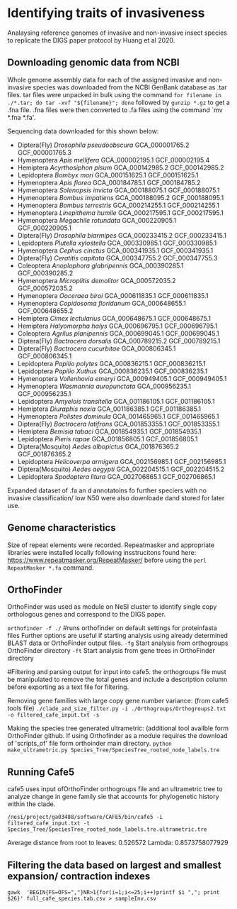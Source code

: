 # Identifying traits of invasiveness
Analaysing reference genomes of invasive and non-invasive insect species to replicate the DIGS paper protocol by Huang et al 2020.


## Downloading genomic data from NCBI
Whole genome assembly data for each of the assigned invasive and non-invasive species was downloaded from the NCBI GenBank database as .tar files.
tar files were unpacked in bulk using the command `for filename in ./*.tar; do tar -xvf "${filename}"; done` followed by `gunzip *.gz` to get a .fna file. 
.fna files were then converted to .fa files using the command `mv *.fna *.fa'.

Sequencing data downloaded for this shown below:

-	Diptera(Fly)	*Drosophila pseudoobscura*	GCA_000001765.2	GCF_000001765.3
-	Hymenoptera	*Apis mellifera*	GCA_000002195.1	GCF_000002195.4
-	Hemiptera	*Acyrthosiphon pisum*	GCA_000142985.2	GCF_000142985.2
-	Lepidoptera	*Bombyx mori*	GCA_000151625.1	GCF_000151625.1
-	Hymenoptera	*Apis florea*	GCA_000184785.1	GCF_000184785.2
-	Hymenoptera	*Solenopsis invicta*	GCA_000188075.1	GCF_000188075.1
-	Hymenoptera	*Bombus impatiens*	GCA_000188095.2	GCF_000188095.1
-	Hymenoptera	*Bombus terrestris*	GCA_000214255.1	GCF_000214255.1
-	Hymenoptera	*Linepithema humile*	GCA_000217595.1	GCF_000217595.1
-	Hymenoptera	*Megachile rotundata*	GCA_000220905.1	GCF_000220905.1
-	Diptera(Fly)	*Drosophila biarmipes*	GCA_000233415.2	GCF_000233415.1
-	Lepidoptera	*Plutella xylostella*	GCA_000330985.1	GCF_000330985.1
-	Hymenoptera	*Cephus cinctus*	GCA_000341935.1	GCF_000341935.1
-	Diptera(Fly)	*Ceratitis capitata*	GCA_000347755.2	GCF_000347755.3
-	Coleoptera	*Anoplophora glabripennis*	GCA_000390285.1	GCF_000390285.2
-	Hymenoptera	*Microplitis demolitor*	GCA_000572035.2	GCF_000572035.2
-	Hymenoptera	*Ooceraea biroi*	GCA_000611835.1	GCF_000611835.1
-	Hymenoptera	*Copidosoma floridanum*	GCA_000648655.1	GCF_000648655.2
-	Hemiptera	*Cimex lectularius* 	GCA_000648675.1	GCF_000648675.1
-	Hemiptera	*Halyomorpha halys*	GCA_000696795.1	GCF_000696795.1
-	Coleoptera	*Agrilus planipennis*	GCA_000699045.1	GCF_000699045.1
-	Diptera(Fly)	*Bactrocera dorsalis*	GCA_000789215.2	GCF_000789215.1
-	Diptera(Fly)	*Bactrocera cucurbitae*	GCA_000806345.1	GCF_000806345.1
-	Lepidoptera	*Papilio polytes*	GCA_000836215.1	GCF_000836215.1
-	Lepidoptera	*Papilio Xuthus*	GCA_000836235.1	GCF_000836235.1
-	Hymenoptera	*Vollenhovia emeryi*	GCA_000949405.1	GCF_000949405.1
-	Hymenoptera	*Wasmannia auropunctata*	GCA_000956235.1	GCF_000956235.1
-	Lepidoptera	*Amyelois transitella*	GCA_001186105.1	GCF_001186105.1
-	Hemiptera	*Diuraphis noxia*	GCA_001186385.1	GCF_001186385.1
-	Hymenoptera	*Polistes dominula*	GCA_001465965.1	GCF_001465965.1
-	Diptera(Fly)	*Bactrocera latifrons*	GCA_001853355.1	GCF_001853355.1
-	Hemiptera	*Bemisia tabaci*	GCA_001854935.1	GCF_001854935.1
-	Lepidoptera	*Pieris rapae*	GCA_001856805.1	GCF_001856805.1
-	Diptera(Mosquito)	*Aedes albopictus*	GCA_001876365.2	GCF_001876365.2
-	Lepidoptera	*Helicoverpa armigera*	GCA_002156985.1	GCF_002156985.1
-	Diptera(Mosquito)	*Aedes aegypti*	GCA_002204515.1	GCF_002204515.2
-	Lepidoptera	*Spodoptera litura*	GCA_002706865.1	GCF_002706865.1

Expanded dataset of .fa an d annotatoins fo further speciers with no invasive classification/ low N50 were also downloade dand stored for later use.

## Genome characteristics
Size of repeat elements were recorded. Repeatmasker and appropriate libraries were installed locally following insstrucitons found here: https://www.repeatmasker.org/RepeatMasker/ 
before using the `perl RepeatMasker *.fa` command. 


## OrthoFinder
OrthoFinder was used as module on NeSI cluster to identify single copy orthologous genes and correspond to the DIGS paper.

`orthofinder -f ./` #runs orthofinder on default settings for proteinfasta files
Further options are useful if starting analysis using already determined BLAST data or OrthoFinder output files.
`-fg` Start analysis from orthogroups OrthoFinder directory
`-ft` Start analysis from gene trees in OrthoFinder directory

#Filtering and parsing output for input into cafe5.
the orthogroups file must be manipulated to remove the total genes and include a description column before exporting as a text file for filtering.

Removing gene families with large copy gene number variance: (from cafe5 tools file)
`./clade_and_size_filter.py -i ./Orthogroups/Orthogroups2.txt -o filtered_cafe_input.txt -s`

Making the species tree generated ultrametric: (additional tool availble form OrthoFinder github. If using Orthofinder as a module requires the download of 'scripts_of' file form orthoinder main directory.
`python make_ultrametric.py Species_Tree/SpeciesTree_rooted_node_labels.tre` 

## Running Cafe5
cafe5 uses input ofOrthoFinder orthogroups file and an ultrametric tree to analyze change in gene family sie that accounts for phylogenetic history within the clade.

`/nesi/project/ga03488/software/CAFE5/bin/cafe5 -i filtered_cafe_input.txt -t Species_Tree/SpeciesTree_rooted_node_labels.tre.ultrametric.tre`

Average distance from root to leaves: 0.526572
Lambda: 0.8573758077929

## Filtering the data based on largest and smallest expansion/ contraction indexes

`gawk  'BEGIN{FS=OFS=","}NR>1{for(i=1;i<=25;i++)printf $i ","; print $26}' full_cafe_species.tab.csv > sampleInv.csv`
